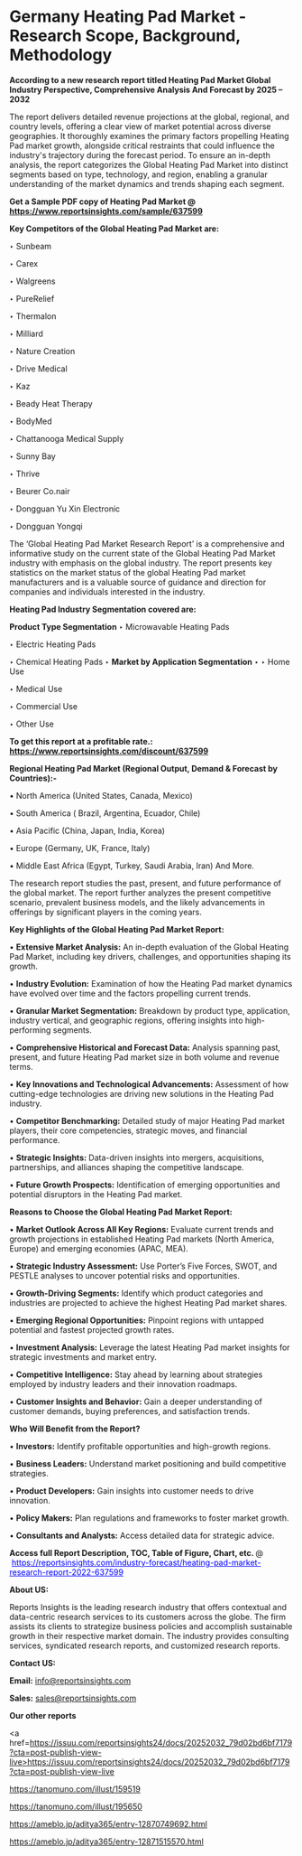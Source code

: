 # Germany Heating Pad Market - Research Scope, Background, Methodology

<strong>According to a new research report titled Heating Pad Market Global Industry Perspective, Comprehensive Analysis And Forecast by 2025 – 2032</strong>

The report delivers detailed revenue projections at the global, regional, and country levels, offering a clear view of market potential across diverse geographies. It thoroughly examines the primary factors propelling Heating Pad market growth, alongside critical restraints that could influence the industry's trajectory during the forecast period. To ensure an in-depth analysis, the report categorizes the Global Heating Pad Market into distinct segments based on type, technology, and region, enabling a granular understanding of the market dynamics and trends shaping each segment.

<strong>Get a Sample PDF copy of Heating Pad Market </strong><strong>@<a href=https://www.reportsinsights.com/sample/637599 style=color:#0000ff;> https://www.reportsinsights.com/sample/637599</a></strong></font>

<strong>Key Competitors of the Global Heating Pad Market are:</strong>

‣ Sunbeam

‣ Carex

‣ Walgreens

‣ PureRelief

‣ Thermalon

‣ Milliard

‣ Nature Creation

‣ Drive Medical

‣ Kaz

‣ Beady Heat Therapy

‣ BodyMed

‣ Chattanooga Medical Supply

‣ Sunny Bay

‣ Thrive

‣ Beurer
 Co.nair

‣ Dongguan Yu Xin Electronic

‣ Dongguan Yongqi

The ‘Global Heating Pad Market Research Report’ is a comprehensive and informative study on the current state of the Global Heating Pad Market industry with emphasis on the global industry. The report presents key statistics on the market status of the global Heating Pad market manufacturers and is a valuable source of guidance and direction for companies and individuals interested in the industry.

<strong>Heating Pad Industry Segmentation covered are:</strong>

<strong>Product Type Segmentation</strong>
‣
Microwavable Heating Pads

‣ Electric Heating Pads

‣ Chemical Heating Pads
‣ 
<strong>Market by Application Segmentation</strong>
‣
‣  Home Use

‣ Medical Use

‣ Commercial Use

‣ Other Use

<strong>To get this report at a profitable rate.: <a href=https://www.reportsinsights.com/discount/637599 style=color:#0000ff;>https://www.reportsinsights.com/discount/637599</a></strong></font>

<strong>Regional Heating Pad Market (Regional Output, Demand &amp; Forecast by Countries):-</strong>

• North America (United States, Canada, Mexico)

• South America ( Brazil, Argentina, Ecuador, Chile)

• Asia Pacific (China, Japan, India, Korea)

• Europe (Germany, UK, France, Italy)

• Middle East Africa (Egypt, Turkey, Saudi Arabia, Iran) And More.

The research report studies the past, present, and future performance of the global market. The report further analyzes the present competitive scenario, prevalent business models, and the likely advancements in offerings by significant players in the coming years.

<strong>Key Highlights of the Global Heating Pad Market Report:</strong>

• <strong>Extensive Market Analysis:</strong> An in-depth evaluation of the Global Heating Pad Market, including key drivers, challenges, and opportunities shaping its growth.

• <strong>Industry Evolution:</strong> Examination of how the Heating Pad market dynamics have evolved over time and the factors propelling current trends.

• <strong>Granular Market Segmentation:</strong> Breakdown by product type, application, industry vertical, and geographic regions, offering insights into high-performing segments.

• <strong>Comprehensive Historical and Forecast Data:</strong> Analysis spanning past, present, and future Heating Pad market size in both volume and revenue terms.

• <strong>Key Innovations and Technological Advancements:</strong> Assessment of how cutting-edge technologies are driving new solutions in the Heating Pad industry.

• <strong>Competitor Benchmarking:</strong> Detailed study of major Heating Pad market players, their core competencies, strategic moves, and financial performance.

• <strong>Strategic Insights:</strong> Data-driven insights into mergers, acquisitions, partnerships, and alliances shaping the competitive landscape.

• <strong>Future Growth Prospects:</strong> Identification of emerging opportunities and potential disruptors in the Heating Pad market.

<strong>Reasons to Choose the Global Heating Pad Market Report:</strong>

• <strong>Market Outlook Across All Key Regions:</strong> Evaluate current trends and growth projections in established Heating Pad markets (North America, Europe) and emerging economies (APAC, MEA).

• <strong>Strategic Industry Assessment:</strong> Use Porter’s Five Forces, SWOT, and PESTLE analyses to uncover potential risks and opportunities.

• <strong>Growth-Driving Segments:</strong> Identify which product categories and industries are projected to achieve the highest Heating Pad market shares.

• <strong>Emerging Regional Opportunities:</strong> Pinpoint regions with untapped potential and fastest projected growth rates.

• <strong>Investment Analysis:</strong> Leverage the latest Heating Pad market insights for strategic investments and market entry.

• <strong>Competitive Intelligence:</strong> Stay ahead by learning about strategies employed by industry leaders and their innovation roadmaps.

• <strong>Customer Insights and Behavior:</strong> Gain a deeper understanding of customer demands, buying preferences, and satisfaction trends.

<strong>Who Will Benefit from the Report?</strong>

• <strong>Investors:</strong> Identify profitable opportunities and high-growth regions.

• <strong>Business Leaders:</strong> Understand market positioning and build competitive strategies.

• <strong>Product Developers:</strong> Gain insights into customer needs to drive innovation.

• <strong>Policy Makers:</strong> Plan regulations and frameworks to foster market growth.

• <strong>Consultants and Analysts:</strong> Access detailed data for strategic advice.
</ul>
<strong>Access full Report Description, TOC, Table of Figure, Chart, etc. </strong>@  <a href=https://reportsinsights.com/industry-forecast/heating-pad-market-research-report-2022-637599 style=color:#0000ff;>https://reportsinsights.com/industry-forecast/heating-pad-market-research-report-2022-637599</a></font>

<strong><strong>About US</strong>:</strong>

Reports Insights is the leading research industry that offers contextual and data-centric research services to its customers across the globe. The firm assists its clients to strategize business policies and accomplish sustainable growth in their respective market domain. The industry provides consulting services, syndicated research reports, and customized research reports.

<strong>Contact US:</strong>

<p class=""""><b>Email:</b> <a href=mailto:info@reportsinsights.com>info@reportsinsights.com</a></p>
<p class=""""><b>Sales:</b> <a href=mailto:sales@reportsinsights.com>sales@reportsinsights.com</a></p>

<strong>Our other reports</strong>

<a href=https://issuu.com/reportsinsights24/docs/20252032_79d02bd6bf7179?cta=post-publish-view-live>https://issuu.com/reportsinsights24/docs/20252032_79d02bd6bf7179?cta=post-publish-view-live</a>

<a href=https://tanomuno.com/illust/159519>https://tanomuno.com/illust/159519</a>

<a href=https://tanomuno.com/illust/195650>https://tanomuno.com/illust/195650</a>

<a href=https://ameblo.jp/aditya365/entry-12870749692.html>https://ameblo.jp/aditya365/entry-12870749692.html</a>

<a href=https://ameblo.jp/aditya365/entry-12871515570.html>https://ameblo.jp/aditya365/entry-12871515570.html</a>
